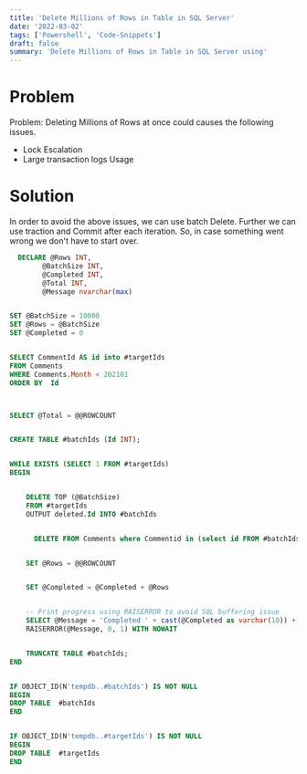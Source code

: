 ```yaml
---
title: 'Delete Millions of Rows in Table in SQL Server'
date: '2022-03-02'
tags: ['Powershell', 'Code-Snippets']
draft: false
summary: 'Delete Millions of Rows in Table in SQL Server using'
---
```


# Problem

Problem: Deleting Millions of Rows at once could causes the following issues.

- Lock Escalation
- Large transaction logs Usage

# Solution

In order to avoid the above issues, we can use batch Delete. Further we can use traction and Commit after each iteration. So, in case something went wrong we don't have to start over.

```sql
  DECLARE @Rows INT,
        @BatchSize INT,
        @Completed INT,
        @Total INT,
        @Message nvarchar(max)


SET @BatchSize = 10000
SET @Rows = @BatchSize
SET @Completed = 0


SELECT CommentId AS id into #targetIds
FROM Comments
WHERE Comments.Month < 202101
ORDER BY  Id



SELECT @Total = @@ROWCOUNT


CREATE TABLE #batchIds (Id INT);


WHILE EXISTS (SELECT 1 FROM #targetIds)
BEGIN


	DELETE TOP (@BatchSize)
    FROM #targetIds
    OUTPUT deleted.Id INTO #batchIds


	  DELETE FROM Comments where Commentid in (select id FROM #batchIds)


    SET @Rows = @@ROWCOUNT


    SET @Completed = @Completed + @Rows


    -- Print progress using RAISERROR to avoid SQL buffering issue
    SELECT @Message = 'Completed ' + cast(@Completed as varchar(10)) + '/' + cast(@Total as varchar(10))
    RAISERROR(@Message, 0, 1) WITH NOWAIT


    TRUNCATE TABLE #batchIds;
END


IF OBJECT_ID(N'tempdb..#batchIds') IS NOT NULL
BEGIN
DROP TABLE  #batchIds
END


IF OBJECT_ID(N'tempdb..#targetIds') IS NOT NULL
BEGIN
DROP TABLE  #targetIds
END
```
